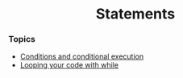 <h1 align="center">Statements</h1>

### Topics

- [Conditions and conditional execution](https://github.com/algorodev/python-essentials-cisco-certification/tree/main/the-hello-world-program/conditional)
- [Looping your code with while](https://github.com/algorodev/python-essentials-cisco-certification/tree/main/the-hello-world-program/while-loop)
